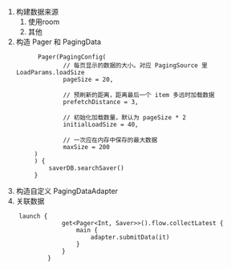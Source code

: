 1. 构建数据来源
   1. 使用room
   2. 其他
2. 构造 Pager 和 PagingData
   ```
         Pager(PagingConfig(
                // 每页显示的数据的大小。对应 PagingSource 里 LoadParams.loadSize
                pageSize = 20,

                // 预刷新的距离，距离最后一个 item 多远时加载数据
                prefetchDistance = 3,

                // 初始化加载数量，默认为 pageSize * 2
                initialLoadSize = 40,

                // 一次应在内存中保存的最大数据
                maxSize = 200
        )
        ) {
            saverDB.searchSaver()
        }
   ```
3. 构造自定义 PagingDataAdapter
4. 关联数据
```
    launch {
                get<Pager<Int, Saver>>().flow.collectLatest {
                    main {
                        adapter.submitData(it)
                    }
                }
            }
```
